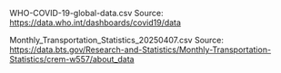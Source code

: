 WHO-COVID-19-global-data.csv
Source: https://data.who.int/dashboards/covid19/data 

Monthly_Transportation_Statistics_20250407.csv
Source: https://data.bts.gov/Research-and-Statistics/Monthly-Transportation-Statistics/crem-w557/about_data
